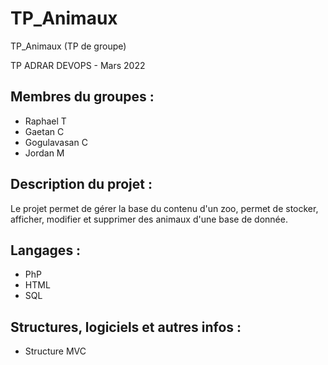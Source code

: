 # TP_Animaux
TP_Animaux (TP de groupe)

TP ADRAR DEVOPS - Mars 2022

## Membres du groupes :
- Raphael T
- Gaetan C
- Gogulavasan C
- Jordan M


## Description du projet :
Le projet permet de gérer la base du contenu d'un zoo, permet de stocker, afficher, modifier et supprimer des animaux d'une base de donnée.

## Langages :
- PhP
- HTML
- SQL

## Structures, logiciels et autres infos :
- Structure MVC
